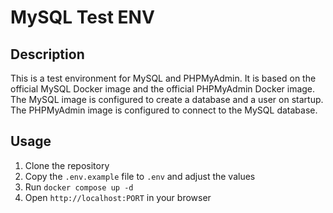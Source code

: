 # MySQL Test ENV

## Description
This is a test environment for MySQL and PHPMyAdmin. It is based on the official MySQL Docker image and the official PHPMyAdmin Docker image. The MySQL image is configured to create a database and a user on startup. The PHPMyAdmin image is configured to connect to the MySQL database.

## Usage
1. Clone the repository
2. Copy the `.env.example` file to `.env` and adjust the values
3. Run `docker compose up -d`
4. Open `http://localhost:PORT` in your browser